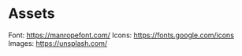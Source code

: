 # Assets

Font: https://manropefont.com/
Icons: https://fonts.google.com/icons
Images: https://unsplash.com/